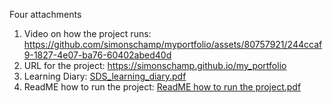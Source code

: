 
Four attachments
1. Video on how the project runs: https://github.com/simonschamp/myportfolio/assets/80757921/244ccaf9-1827-4e07-ba76-60402abed40d
2. URL for the project:  https://simonschamp.github.io/my_portfolio 
3. Learning Diary:  [SDS_learning_diary.pdf](https://github.com/user-attachments/files/16042708/SDS_learning_diary.pdf)
4. ReadME how to run the project:  [ReadME how to run the project.pdf](https://github.com/user-attachments/files/16044185/ReadME.how.to.run.the.project.pdf)


